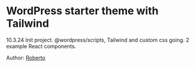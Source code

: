 # WordPress starter theme with Tailwind

10.3.24 Init project. @wordpress/scripts, Tailwind and custom css going. 2 example React components.

Author: [Roberto](https://roopegarcia.netlify.app)